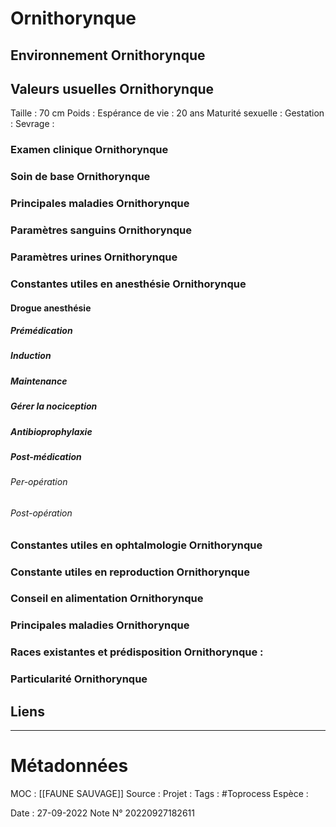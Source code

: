 # Ornithorynque
## Environnement Ornithorynque
## Valeurs usuelles Ornithorynque
Taille : 70 cm
Poids :
Espérance de vie : 20 ans
Maturité sexuelle : 
Gestation : 
Sevrage : 

### Examen clinique Ornithorynque

### Soin de base Ornithorynque
### Principales maladies Ornithorynque
### Paramètres sanguins Ornithorynque
### Paramètres urines Ornithorynque
### Constantes utiles en anesthésie Ornithorynque
#### Drogue anesthésie
##### Prémédication
##### Induction
##### Maintenance
##### Gérer la nociception 
##### Antibioprophylaxie
##### Post-médication
###### Per-opération
###### Post-opération
### Constantes utiles en ophtalmologie Ornithorynque
### Constante utiles en reproduction Ornithorynque
### Conseil en alimentation Ornithorynque

### Principales maladies Ornithorynque

### Races existantes et prédisposition Ornithorynque :

### Particularité Ornithorynque

## Liens


***

# Métadonnées
MOC : [[FAUNE SAUVAGE]]
Source :
Projet :
Tags : #Toprocess
	Espèce :
	
Date : 27-09-2022
Note N° 20220927182611
